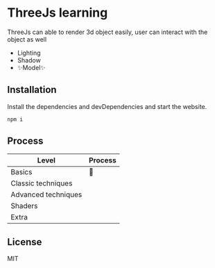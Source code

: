 # ThreeJs learning





ThreeJs can able to render 3d object easily, user can interact with the object as well

- Lighting
- Shadow
- ✨Model✨


## Installation



Install the dependencies and devDependencies and start the website.
[](https://nodejs.org/)
```sh
npm i
```


## Process



| Level | Process |
| ------ | ------ |
| Basics | 🚧 |
| Classic techniques | |
| Advanced techniques | |
| Shaders | |
| Extra | |

## License

MIT



[//]: # (These are reference links used in the body of this note and get stripped out when the markdown processor does its job. There is no need to format nicely because it shouldn't be seen. Thanks SO - http://stackoverflow.com/questions/4823468/store-comments-in-markdown-syntax)

   [dill]: <https://github.com/joemccann/dillinger>
   
